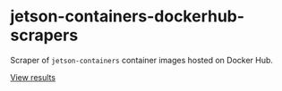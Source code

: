 # jetson-containers-dockerhub-scrapers

Scraper of `jetson-containers` container images hosted on Docker Hub.

[View results](https://flatgithub.com/chitoku/jetson-containers-dockerhub-scrapers/?filename=dockerhub.json)
